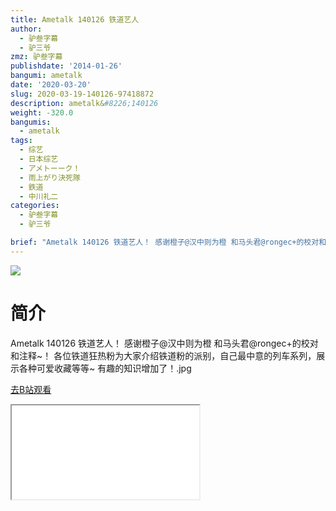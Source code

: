 ```yaml
---
title: Ametalk 140126 铁道艺人
author:
  - 驴叁字幕
  - 驴三爷
zmz: 驴叁字幕
publishdate: '2014-01-26'
bangumi: ametalk
date: '2020-03-20'
slug: 2020-03-19-140126-97418872
description: ametalk&#8226;140126
weight: -320.0
bangumis:
  - ametalk
tags:
  - 综艺
  - 日本综艺
  - アメトーーク！
  - 雨上がり決死隊
  - 鉄道
  - 中川礼二
categories:
  - 驴叁字幕
  - 驴三爷

brief: "Ametalk 140126 铁道艺人！ 感谢橙子@汉中则为橙 和马头君@rongec+的校对和注释~！ 各位铁道狂热粉为大家介绍铁道粉的派别，自己最中意的列车系列，展示各种可爱收藏等等~ 有趣的知识增加了！.jpg"
---
```

![](https://raw.githubusercontent.com/tcgriffith/owaraisite/master/static/tmpimg/a92c58a4cc12cee93bfbd2c81e891e2d21b2823c.jpg.480.jpg)
# 简介  
Ametalk 140126 铁道艺人！ 感谢橙子@汉中则为橙 和马头君@rongec+的校对和注释~！
各位铁道狂热粉为大家介绍铁道粉的派别，自己最中意的列车系列，展示各种可爱收藏等等~
有趣的知识增加了！.jpg  

[去B站观看](https://www.bilibili.com/video/av97418872/)
<div class ="resp-container"><iframe class="testiframe" src="//player.bilibili.com/player.html?aid=97418872"", scrolling="no", allowfullscreen="true" > </iframe></div> 
